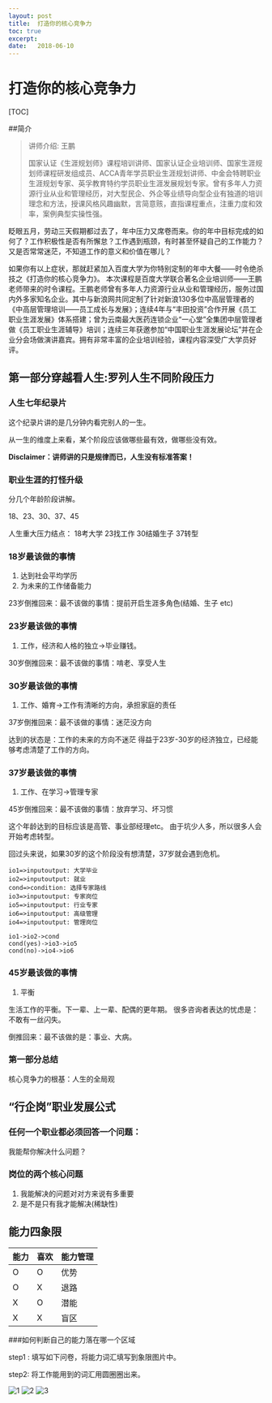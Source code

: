 ```yaml
---
layout: post
title:  打造你的核心竞争力
toc: true 
excerpt: 
date:   2018-06-10
---
```

# 打造你的核心竞争力


[TOC]

##简介

>讲师介绍: 王鹏
>
>国家认证《生涯规划师》课程培训讲师、国家认证企业培训师、国家生涯规划师课程研发组成员、ACCA青年学员职业生涯规划讲师、中金会特聘职业生涯规划专家、英孚教育特约学员职业生涯发展规划专家。曾有多年人力资源行业从业和管理经历，对大型民企、外企等业绩导向型企业有独道的培训理念和方法，授课风格风趣幽默，言简意赅，直指课程重点，注重力度和效率，案例典型实操性强。

眨眼五月，劳动三天假期都过去了，年中压力又席卷而来。你的年中目标完成的如何了？工作积极性是否有所懈怠？工作遇到瓶颈，有时甚至怀疑自己的工作能力？又是否常常迷茫，不知道工作的意义和价值在哪儿？

如果你有以上症状，那就赶紧加入百度大学为你特别定制的年中大餐——时令绝杀技之《打造你的核心竞争力》。
本次课程是百度大学联合著名企业培训师——王鹏老师带来的时令课程。王鹏老师曾有多年人力资源行业从业和管理经历，服务过国内外多家知名企业。其中与新浪网共同定制了针对新浪130多位中高层管理者的《中高层管理培训——员工成长与发展》；连续4年与“丰田投资”合作开展《员工职业生涯发展》体系搭建；曾为云南最大医药连锁企业“一心堂”全集团中层管理者做《员工职业生涯辅导》培训；连续三年获邀参加“中国职业生涯发展论坛”并在企业分会场做演讲嘉宾。拥有非常丰富的企业培训经验，课程内容深受广大学员好评。



## 第一部分穿越看人生:罗列人生不同阶段压力

### 人生七年纪录片
这个纪录片讲的是几分钟内看完别人的一生。

从一生的维度上来看，某个阶段应该做哪些最有效，做哪些没有效。

**Disclaimer：讲师讲的只是规律而已，人生没有标准答案！**

### 职业生涯的打怪升级
分几个年龄阶段讲解。

18、23、30、37、45

人生重大压力结点：
18考大学
23找工作
30结婚生子
37转型

### 18岁最该做的事情
1. 达到社会平均学历
2. 为未来的工作储备能力

23岁倒推回来：最不该做的事情：提前开启生涯多角色(结婚、生子 etc)

### 23岁最该做的事情
1. 工作，经济和人格的独立->毕业赚钱。

30岁倒推回来：最不该做的事情：啃老、享受人生

### 30岁最该做的事情
1. 工作、婚育->工作有清晰的方向，承担家庭的责任

37岁倒推回来：最不该做的事情：迷茫没方向

达到的状态是：工作的未来的方向不迷茫
得益于23岁-30岁的经济独立，已经能够考虑清楚了工作的方向。

### 37岁最该做的事情
1. 工作、在学习->管理专家

45岁倒推回来：最不该做的事情：放弃学习、坏习惯

这个年龄达到的目标应该是高管、事业部经理etc。
由于坑少人多，所以很多人会开始考虑转型。

回过头来说，如果30岁的这个阶段没有想清楚，37岁就会遇到危机。


```flow
io1=>inputoutput: 大学毕业
io2=>inputoutput: 就业
cond=>condition: 选择专家路线
io3=>inputoutput: 专家岗位
io5=>inputoutput: 行业专家
io6=>inputoutput: 高级管理
io4=>inputoutput: 管理岗位

io1->io2->cond
cond(yes)->io3->io5
cond(no)->io4->io6
```

### 45岁最该做的事情
1. 平衡

生活工作的平衡。下一辈、上一辈、配偶的更年期。
很多咨询者表达的忧虑是：不敢有一丝闪失。

倒推回来：最不该做的是：事业、大病。

### 第一部分总结

核心竞争力的根基：人生的全局观


##  “行企岗”职业发展公式

### 任何一个职业都必须回答一个问题：
我能帮你解决什么问题？

### 岗位的两个核心问题
1. 我能解决的问题对对方来说有多重要
2. 是不是只有我才能解决(稀缺性)


## 能力四象限

| 能力 | 喜欢 |  能力管理  |
|----|----|----|
| O  | O  | 优势 |
| O  | X  | 退路 |
| X  | O  | 潜能 |
| X  | X | 盲区 |
###如何判断自己的能力落在哪一个区域

step1 : 填写如下问卷，将能力词汇填写到象限图片中。

step2: 将工作能用到的词汇用圆圈圈出来。

![1](./打造你的核心竞争力/1.png)
![2](./打造你的核心竞争力/2.png)
![3](./打造你的核心竞争力/2.png)





